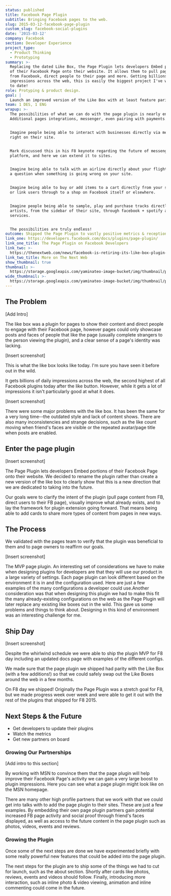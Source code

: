 ```yaml
---
status: published
title: Facebook Page Plugin
subtitle: Bringing Facebook pages to the web.
slug: 2015-03-12-facebook-page-plugin
custom_slug: facebook-social-plugins
date: '2015-03-12'
company: Facebook
section: Developer Experience
project_type:
  - Product Thinking
  - Prototyping
summary: >-
  Replacing the dated Like Box, the Page Plugin lets developers Embed portions
  of their Facebook Page onto their website. It allows them to pull page content
  from Facebook, direct people to their page and more. Getting billions of daily
  impressions across the web, this is easily the biggest project I've worked on
  to date!
role: Protyping & product design.
goal: |
  Launch an improved version of the Like Box with at least feature parity
team: 1 DES, 1 ENG
wrapup: >-
  The possibilities of what we can do with the page plugin is nearly endless.
  Additional pages integrations, messenger, even pairing with payments.


  Imagine people being able to interact with businesses directly via messenger,
  right on their site. 


  Mark discussed this in his F8 keynote regarding the future of messenger as a
  platform, and here we can extend it to sites.


  Imagine being able to talk with an airline directly about your flights, or ask
  a question when something is going wrong on your site.


  Imagine being able to buy or add items to a cart directly from your sidebar,
  or link users through to a shop on Facebook itself or elsewhere.


  Imagine people being able to sample, play and purchase tracks directly from
  artists, from the sidebar of their site, through facebook + spotify and other
  services. 


  The possibilities are truly endless!
outcome: Shipped the Page Plugin to vastly positive metrics & reception.
link_one: https://developers.facebook.com/docs/plugins/page-plugin/
link_one_title: The Page Plugin on Facebook Developers
link_two: >-
  https://thenextweb.com/news/facebook-is-retiring-its-like-box-plugin-on-june-23
link_two_title: More on The Next Web
show_thumbnail: true
thumbnail: >-
  https://storage.googleapis.com/yaminateo-image-bucket/img/thumbnail/page_plugin_1x1.jpg
wide_thumbnail: >-
  https://storage.googleapis.com/yaminateo-image-bucket/img/thumbnail/page_plugin_2x1.jpg
---
```

## The Problem

[Add Intro]

The like box was a plugin for pages to show their content and direct people to engage with their Facebook page, however pages could only showcase posts and faces of people that like the page (usually complete strangers to the person viewing the plugin), and a clear sense of a page's identity was lacking.

[Insert screenshot]

This is what the like box looks like today. I'm sure you have seen it before out in the wild.

It gets billions of daily impressions across the web, the second highest of all Facebook plugins today after the like button. However, while it gets a lot of impressions it isn't particularly good at what it does.

[Insert screenshot]

There were some major problems with the like box. It has been the same for a very long time--the outdated style and lack of content shows. There are also many inconsistencies and strange decisions, such as the like count moving when friend's faces are visible or the repeated avatar/page title when posts are enabled.

## Enter the page plugin

[Insert screenshot]

The Page Plugin lets developers Embed portions of their Facebook Page onto their website. We decided to rename the plugin rather than create a new version of the like box to clearly show that this is a new direction that we are dedicated to taking into the future.

Our goals were to clarify the intent of the plugin (pull page content from FB, direct users to their FB page), visually improve what already exists, and to lay the framework for plugin extension going forward. That means being able to add cards to share more types of content from pages in new ways.
## The Process

We validated with the pages team to verify that the plugin was beneficial to them and to page owners to reaffirm our goals.

[Insert screenshot]

The MVP page plugin. An interesting set of considerations we have to make when designing plugins for developers are that they will use our product in a large variety of settings. Each page plugin can look different based on the environment it is in and the configuration used. Here are just a few examples of the many configurations a developer could use.Another consideration was that when designing this plugin we had to make this fit the many already-existing configurations on the web as the Page Plugin will later replace any existing like boxes out in the wild. This gave us some problems and things to think about.  Designing in this kind of environment was an interesting challenge for me.

## Ship Day

[Insert screenshot]

Despite the whirlwind schedule we were able to ship the plugin MVP for F8 day including an updated docs page with examples of the different configs.

We made sure that the page plugin we shipped had parity with the Like Box (with a few additions!) so that we could safely swap out the Like Boxes around the web in a few months.

On F8 day we shipped! Originally the Page Plugin was a stretch goal for F8, but we made progress week over week and were able to get it out with the rest of the plugins that shipped for F8 2015.

## Next Steps & the Future

- Get developers to update their plugins
- Watch the metrics
- Get new partners on board

### Growing Our Partnerships

[Add intro to this section]

By working with MSN to convince them that the page plugin will help improve their Facebook Page's activity we can gain a very large boost to plugin impressions. Here you can see what a page plugin might look like on the MSN homepage.

There are many other high profile partners that we work with that we could get into talks with to add the page plugin to their sites. These are just a few examples. By embedding their own page plugin partners gain potential increased FB page activity and social proof through friend's faces displayed, as well as access to the future content in the page plugin such as photos, videos, events and reviews.

### Growing the Plugin

Once some of the next steps are done we have experimented briefly with some really powerful new features that could be added into the page plugin.

The next steps for the plugin are to ship some of the things we had to cut for launch, such as the about section. Shortly after cards like photos, reviews, events and videos should follow. Finally, introducing more interaction, such as inline photo & video viewing, animation and inline commenting could come in the future.